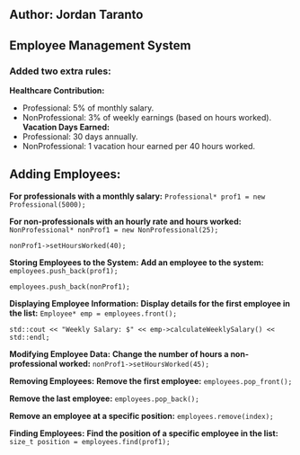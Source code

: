 ## Author: Jordan Taranto
## Employee Management System

### Added two extra rules: 
**Healthcare Contribution:**
- Professional: 5% of monthly salary.
- NonProfessional: 3% of weekly earnings (based on hours worked).
**Vacation Days Earned:**
- Professional: 30 days annually.
- NonProfessional: 1 vacation hour earned per 40 hours worked.

## **Adding Employees:**
**For professionals with a monthly salary:**
`Professional* prof1 = new Professional(5000);`

**For non-professionals with an hourly rate and hours worked:**
`NonProfessional* nonProf1 = new NonProfessional(25);`

`nonProf1->setHoursWorked(40);`

**Storing Employees to the System:**
**Add an employee to the system:**
`employees.push_back(prof1);`

`employees.push_back(nonProf1);`

**Displaying Employee Information:**
**Display details for the first employee in the list:**
`Employee* emp = employees.front();`

`std::cout << "Weekly Salary: $" << emp->calculateWeeklySalary() << std::endl;`

**Modifying Employee Data:**
**Change the number of hours a non-professional worked:**
`nonProf1->setHoursWorked(45);`

**Removing Employees:**
**Remove the first employee:**
`employees.pop_front();`

**Remove the last employee:**
`employees.pop_back();`

**Remove an employee at a specific position:**
`employees.remove(index);`

**Finding Employees:**
**Find the position of a specific employee in the list:**
`size_t position = employees.find(prof1);`